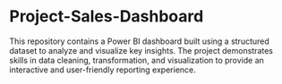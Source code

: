 # Project-Sales-Dashboard

This repository contains a Power BI dashboard built using a structured dataset to analyze and visualize key insights. The project demonstrates skills in data cleaning, transformation, and visualization to provide an interactive and user-friendly reporting experience.
